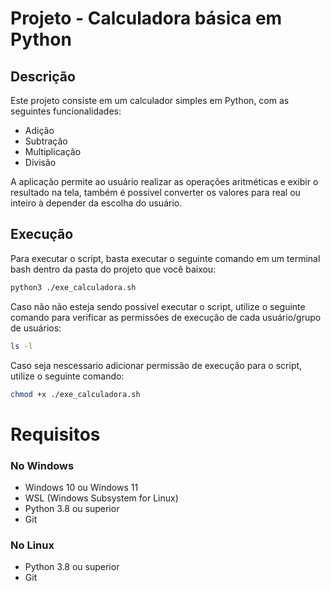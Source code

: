 # Projeto - Calculadora básica em Python

## Descrição
Este projeto consiste em um calculador simples em Python, com as seguintes funcionalidades:

- Adição
- Subtração
- Multiplicação
- Divisão

A aplicação permite ao usuário realizar as operações aritméticas e exibir o resultado na tela, também é possivel converter os valores para real ou inteiro à depender da escolha do usuário.

## Execução
Para executar o script, basta executar o seguinte comando em um terminal bash dentro da pasta do projeto que você baixou:

```bash
python3 ./exe_calculadora.sh
```

Caso não não esteja sendo possivel executar o script, utilize o seguinte comando para verificar as permissões de execução de cada usuário/grupo de usuários:

```bash
ls -l
```
Caso seja nescessario adicionar permissão de execução para o script, utilize o seguinte comando:

```bash
chmod +x ./exe_calculadora.sh
```

# Requisitos

### No Windows

- Windows 10 ou Windows 11
- WSL (Windows Subsystem for Linux)
- Python 3.8 ou superior
- Git

### No Linux

- Python 3.8 ou superior
- Git